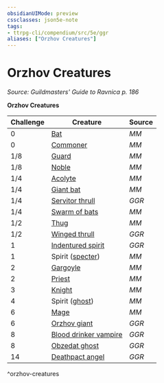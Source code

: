 ```yaml
---
obsidianUIMode: preview
cssclasses: json5e-note
tags:
- ttrpg-cli/compendium/src/5e/ggr
aliases: ["Orzhov Creatures"]
---
```

# Orzhov Creatures
*Source: Guildmasters' Guide to Ravnica p. 186* 

**Orzhov Creatures**

| Challenge | Creature | Source |
|-----------|----------|--------|
| 0 | [Bat](3-Mechanics/CLI/bestiary/beast/bat.md) | *MM* |
| 0 | [Commoner](3-Mechanics/CLI/bestiary/humanoid/commoner.md) | *MM* |
| 1/8 | [Guard](3-Mechanics/CLI/bestiary/humanoid/guard.md) | *MM* |
| 1/8 | [Noble](3-Mechanics/CLI/bestiary/humanoid/noble.md) | *MM* |
| 1/4 | [Acolyte](3-Mechanics/CLI/bestiary/humanoid/acolyte.md) | *MM* |
| 1/4 | [Giant bat](3-Mechanics/CLI/bestiary/beast/giant-bat.md) | *MM* |
| 1/4 | [Servitor thrull](3-Mechanics/CLI/bestiary/construct/servitor-thrull-ggr.md) | *GGR* |
| 1/4 | [Swarm of bats](3-Mechanics/CLI/bestiary/beast/swarm-of-bats.md) | *MM* |
| 1/2 | [Thug](3-Mechanics/CLI/bestiary/humanoid/thug.md) | *MM* |
| 1/2 | [Winged thrull](3-Mechanics/CLI/bestiary/construct/winged-thrull-ggr.md) | *GGR* |
| 1 | [Indentured spirit](3-Mechanics/CLI/bestiary/undead/indentured-spirit-ggr.md) | *GGR* |
| 1 | Spirit ([specter](3-Mechanics/CLI/bestiary/undead/specter.md)) | *MM* |
| 2 | [Gargoyle](3-Mechanics/CLI/bestiary/elemental/gargoyle.md) | *MM* |
| 2 | [Priest](3-Mechanics/CLI/bestiary/humanoid/priest.md) | *MM* |
| 3 | [Knight](3-Mechanics/CLI/bestiary/humanoid/knight.md) | *MM* |
| 4 | Spirit ([ghost](3-Mechanics/CLI/bestiary/undead/ghost.md)) | *MM* |
| 6 | [Mage](3-Mechanics/CLI/bestiary/humanoid/mage.md) | *MM* |
| 6 | [Orzhov giant](3-Mechanics/CLI/bestiary/giant/orzhov-giant-ggr.md) | *GGR* |
| 8 | [Blood drinker vampire](3-Mechanics/CLI/bestiary/undead/blood-drinker-vampire-ggr.md) | *GGR* |
| 8 | [Obzedat ghost](3-Mechanics/CLI/bestiary/undead/obzedat-ghost-ggr.md) | *GGR* |
| 14 | [Deathpact angel](3-Mechanics/CLI/bestiary/celestial/deathpact-angel-ggr.md) | *GGR* |
^orzhov-creatures